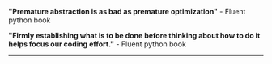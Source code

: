 **"Premature abstraction is as bad as premature optimization"** - Fluent python book

**"Firmly establishing what is to be done before thinking about how to do it helps focus our coding effort."** - Fluent python book

---


